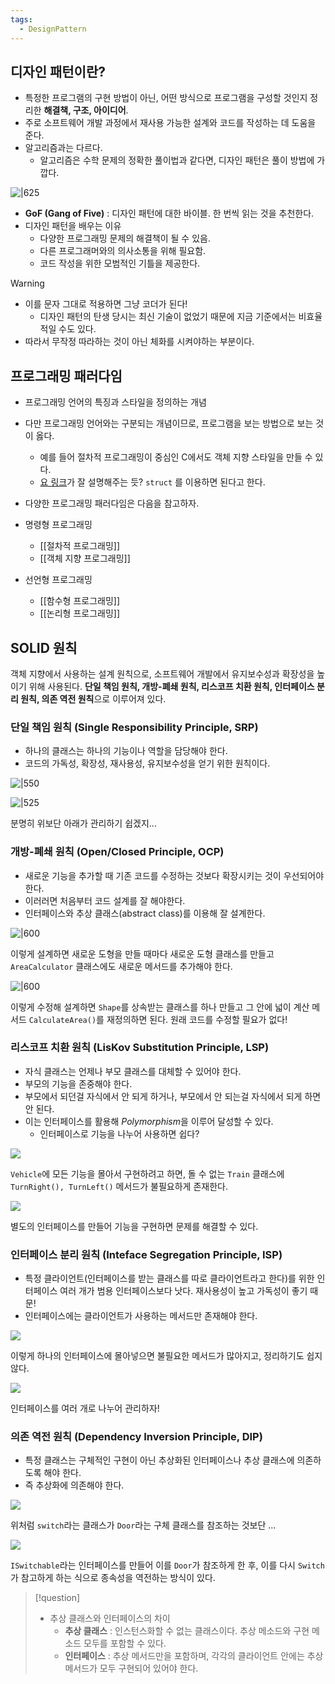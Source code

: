 ```yaml
---
tags:
  - DesignPattern
---
```


## 디자인 패턴이란?

- 특정한 프로그램의 구현 방법이 아닌, 어떤 방식으로 프로그램을 구성할 것인지 정리한 **해결책, 구조, 아이디어**.
- 주로 소프트웨어 개발 과정에서 재사용 가능한 설계와 코드를 작성하는 데 도움을 준다.
- 알고리즘과는 다르다.
	- 알고리즘은 수학 문제의 정확한 풀이법과 같다면, 디자인 패턴은 풀이 방법에 가깝다.

![|625](https://i.imgur.com/CnD7DTh.png)

- **GoF (Gang of Five)** : 디자인 패턴에 대한 바이블. 한 번씩 읽는 것을 추천한다.
- 디자인 패턴을 배우는 이유
	- 다양한 프로그래밍 문제의 해결책이 될 수 있음.
	- 다른 프로그래머와의 의사소통을 위해 필요함.
	- 코드 작성을 위한 모범적인 기틀을 제공한다.

> [!warning]
> - 이를 문자 그대로 적용하면 그냥 코더가 된다!
> 	- 디자인 패턴의 탄생 당시는 최신 기술이 없었기 때문에 지금 기준에서는 비효율적일 수도 있다.
> - 따라서 무작정 따라하는 것이 아닌 체화를 시켜야하는 부분이다.

## 프로그래밍 패러다임

- 프로그래밍 언어의 특징과 스타일을 정의하는 개념
- 다만 프로그래밍 언어와는 구분되는 개념이므로, 프로그램을 보는 방법으로 보는 것이 옳다.
	- 예를 들어 절차적 프로그래밍이 중심인 C에서도 객체 지향 스타일을 만들 수 있다.
	- [요 링크](https://velog.io/@gomjellie/C%EC%9D%98-%EA%B0%9D%EC%B2%B4)가 잘 설명해주는 듯? `struct` 를 이용하면 된다고 한다.
- 다양한 프로그래밍 패러다임은 다음을 참고하자.

- 명령형 프로그래밍
	- [[절차적 프로그래밍]]
	- [[객체 지향 프로그래밍]]
- 선언형 프로그래밍
	- [[함수형 프로그래밍]]
	- [[논리형 프로그래밍]]

## SOLID 원칙

객체 지향에서 사용하는 설계 원칙으로, 소프트웨어 개발에서 유지보수성과 확장성을 높이기 위해 사용된다.
**단일 책임 원칙, 개방-폐쇄 원칙, 리스코프 치환 원칙, 인터페이스 분리 원칙, 의존 역전 원칙**으로 이루어져 있다.

### 단일 책임 원칙 (Single Responsibility Principle, SRP)

- 하나의 클래스는 하나의 기능이나 역할을 담당해야 한다.
- 코드의 가독성, 확장성, 재사용성, 유지보수성을 얻기 위한 원칙이다.

![|550](https://i.imgur.com/xR7twM7.png)

![|525](https://i.imgur.com/pMibGWg.png)

분명히 위보단 아래가 관리하기 쉽겠지...

### 개방-폐쇄 원칙 (Open/Closed Principle, OCP)

- 새로운 기능을 추가할 때 기존 코드를 수정하는 것보다 확장시키는 것이 우선되어야 한다.
- 이러러면 처음부터 코드 설계를 잘 해야한다.
- 인터페이스와 추상 클래스(abstract class)를 이용해 잘 설계한다.

![|600](https://i.imgur.com/t3VclpQ.png)

이렇게 설계하면 새로운 도형을 만들 때마다 새로운 도형 클래스를 만들고 `AreaCalculator` 클래스에도 새로운 메서드를 추가해야 한다.

![|600](https://i.imgur.com/irZg6w4.png)

이렇게 수정해 설계하면 `Shape`를 상속받는 클래스를 하나 만들고 그 안에 넓이 계산 메서드 `CalculateArea()`를 재정의하면 된다. 원래 코드를 수정할 필요가 없다!

### 리스코프 치환 원칙 (LisKov Substitution Principle, LSP)

- 자식 클래스는 언제나 부모 클래스를 대체할 수 있어야 한다.
- 부모의 기능을 존중해야 한다.
- 부모에서 되던걸 자식에서 안 되게 하거나, 부모에서 안 되는걸 자식에서 되게 하면 안 된다.
- 이는 인터페이스를 활용해 *Polymorphism*을 이루어 달성할 수 있다.
	- 인터페이스로 기능을 나누어 사용하면 쉽다?

![](https://i.imgur.com/HRwAvoZ.png)

`Vehicle`에 모든 기능을 몰아서 구현하려고 하면, 돌 수 없는 `Train` 클래스에 `TurnRight(), TurnLeft()` 메서드가 불필요하게 존재한다.

![](https://i.imgur.com/pb94SZK.png)

 별도의 인터페이스를 만들어 기능을 구현하면 문제를 해결할 수 있다.

### 인터페이스 분리 원칙 (Inteface Segregation Principle, ISP)

- 특정 클라이언트(인터페이스를 받는 클래스를 따로 클라이언트라고 한다)를 위한 인터페이스 여러 개가 범용 인터페이스보다 낫다. 재사용성이 높고 가독성이 좋기 때문!
- 인터페이스에는 클라이언트가 사용하는 메서드만 존재해야 한다.

![](https://i.imgur.com/H9B0G5L.png)

이렇게 하나의 인터페이스에 몰아넣으면 불필요한 메서드가 많아지고, 정리하기도 쉽지 않다.

![](https://i.imgur.com/kOgfZot.png)

인터페이스를 여러 개로 나누어 관리하자!

### 의존 역전 원칙 (Dependency Inversion Principle, DIP)

- 특정 클래스는 구체적인 구현이 아닌 추상화된 인터페이스나 추상 클래스에 의존하도록 해야 한다.
- 즉 추상화에 의존해야 한다.

![](https://i.imgur.com/rAxWeWn.png)

위처럼 `switch`라는 클래스가 `Door`라는 구체 클래스를 참조하는 것보단 ...

![](https://i.imgur.com/JlEu211.png)

`ISwitchable`라는 인터페이스를 만들어 이를 `Door`가 참조하게 한 후, 이를 다시 `Switch`가 참고하게 하는 식으로 종속성을 역전하는 방식이 있다.

> [!question]
> - 추상 클래스와 인터페이스의 차이
> 	- **추상 클래스** : 인스턴스화할 수 없는 클래스이다. 추상 메소드와 구현 메소드 모두를 포함할 수 있다.
> 	- **인터페이스** : 추상 메서드만을 포함하며, 각각의 클라이언트 안에는 추상 메서드가 모두 구현되어 있어야 한다.